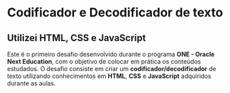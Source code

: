 # Codificador e Decodificador de texto
## Utilizei HTML, CSS e JavaScript
Este é o primeiro desafio desenvolvido durante o programa **ONE - Oracle Next Education**, com o objetivo de colocar em prática os conteúdos estudados. O desafio consiste em criar um **codificador/decodificador** de texto utilizando conhecimentos em **HTML**, **CSS** e **JavaScript** adquiridos durante as aulas.
